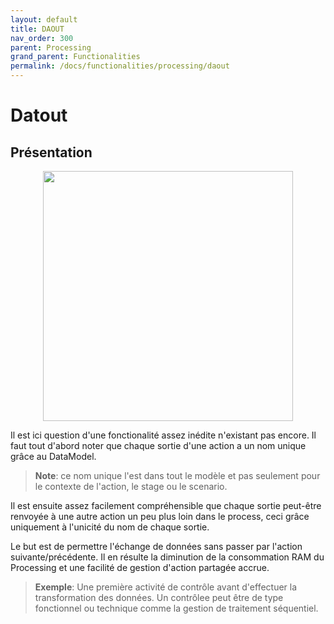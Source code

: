 ```yaml
---
layout: default
title: DAOUT
nav_order: 300
parent: Processing
grand_parent: Functionalities
permalink: /docs/functionalities/processing/daout
---
```



# Datout

## Présentation

<p align="center"><img src="../../../assets/img/functions/Functions-Processing-2.png" width="400"></p>

Il est ici question d'une fonctionalité assez inédite n'existant pas encore.
Il faut tout d'abord noter que chaque sortie d'une action a un nom unique grâce au DataModel.
>**Note**: ce nom unique l'est dans tout le modèle et pas seulement pour le contexte de l'action, le stage ou le scenario.

Il est ensuite assez facilement compréhensible que chaque sortie peut-être renvoyée à une autre action un peu plus loin dans le process, ceci grâce uniquement à l'unicité du nom de chaque sortie.

Le but est de permettre l'échange de données sans passer par l'action suivante/précédente. Il en résulte la diminution de la consommation RAM du Processing et une facilité de gestion d'action partagée accrue.

>**Exemple**: Une première activité de contrôle avant d'effectuer la transformation des données. Un contrôlee peut être de type fonctionnel ou technique comme la gestion de traitement séquentiel.
